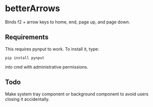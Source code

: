 # betterArrows
Binds f2 + arrow keys to home, end, page up, and page down.

## Requirements
This requires pynput to work. To install it, type:

`pip install pynput`

into cmd with administrative permissions.

## Todo
Make system tray component or background component to avoid users closing it accidentally.
